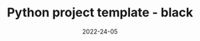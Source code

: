 ---
title: Python project template - black
description: using black
date: "2022-24-05"
banner: images/python.png
tags:
    - python
    - project
    - template
    - black
---
